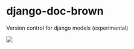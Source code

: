 django-doc-brown
================

Version control for django models (experimental)

![](http://upload.wikimedia.org/wikipedia/en/9/97/Doc_Brown.JPG)
